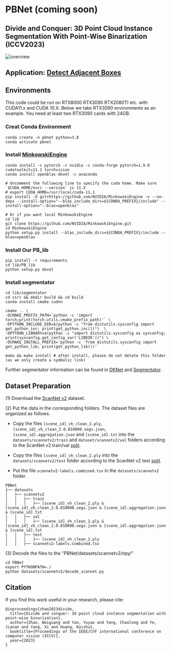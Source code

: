 # PBNet (coming soon)
## Divide and  Conquer: 3D Point Cloud Instance Segmentation With Point-Wise Binarization (ICCV2023)
![overview](https://github.com/weiguangzhao/PBNet/blob/master/doc/overall.png)

## Application: [Detect Adjacent Boxes](https://www.youtube.com/watch?v=yp7FUmaoW_Q)

## Environments
This code could be run on RTX8000 RTX3090 RTX2080TI etc. with CUDA11.x and CUDA 10.X. Below we take RTX3090 environments 
as an example. You need at least two RTX3090 cards with 24GB.
### Creat Conda Environment
    conda create -n pbnet python=3.8
    conda activate pbnet

### Install [MinkowskiEngine](https://github.com/NVIDIA/MinkowskiEngine)
    conda install -c pytorch -c nvidia -c conda-forge pytorch=1.9.0 cudatoolkit=11.1 torchvision
    conda install openblas-devel -c anaconda
    
    # Uncomment the following line to specify the cuda home. Make sure `$CUDA_HOME/nvcc --version` is 11.X
    # export CUDA_HOME=/usr/local/cuda-11.1
    pip install -U git+https://github.com/NVIDIA/MinkowskiEngine -v --no-deps --install-option="--blas_include_dirs=${CONDA_PREFIX}/include" --install-option="--blas=openblas"
    
    # Or if you want local MinkowskiEngine
    cd lib
    git clone https://github.com/NVIDIA/MinkowskiEngine.git
    cd MinkowskiEngine
    python setup.py install --blas_include_dirs=${CONDA_PREFIX}/include --blas=openblas

### Install Our PB_lib
    pip install -r requirements
    cd lib/PB_lib
    python setup.py devel

### Install segmentator 
```
cd lib/segmentator
cd csrc && mkdir build && cd build
conda install cmake cudnn

cmake .. \
-DCMAKE_PREFIX_PATH=`python -c 'import torch;print(torch.utils.cmake_prefix_path)'` \
-DPYTHON_INCLUDE_DIR=$(python -c "from distutils.sysconfig import get_python_inc; print(get_python_inc())")  \
-DPYTHON_LIBRARY=$(python -c "import distutils.sysconfig as sysconfig; print(sysconfig.get_config_var('LIBDIR'))") \
-DCMAKE_INSTALL_PREFIX=`python -c 'from distutils.sysconfig import get_python_lib; print(get_python_lib())'`

make && make install # after install, please do not delete this folder (as we only create a symbolic link)
```

Further segmentator information can be found in [DKNet](https://github.com/W1zheng/DKNet) and [Segmentator](https://github.com/Karbo123/segmentator).
    
## Dataset Preparation
(1) Download the [ScanNet v2](http://www.scan-net.org/) dataset.

(2) Put the data in the corresponding folders. The dataset files are organized as follows.
* Copy the files `[scene_id]_vh_clean_2.ply`,  `[scene_id]_vh_clean_2.0.010000.segs.json`,  `[scene_id].aggregation.json`  and `[scene_id].txt`  into the `datasets/scannetv2/train` and `dataset/scannetv2/val` folders according to the ScanNet v2 train/val [split](https://github.com/ScanNet/ScanNet/tree/master/Tasks/Benchmark).

* Copy the files `[scene_id]_vh_clean_2.ply` into the `datasets/scannetv2/test` folder according to the ScanNet v2 test [split](https://github.com/ScanNet/ScanNet/tree/master/Tasks/Benchmark).

* Put the file `scannetv2-labels.combined.tsv` in the `datasets/scannetv2` folder.


```
PBNet
├── datasets
│   ├── scannetv2
│   │   ├── train
│   │   │   ├── [scene_id]_vh_clean_2.ply & [scene_id]_vh_clean_2.0.010000.segs.json & [scene_id].aggregation.json & [scene_id].txt
│   │   ├── val
│   │   │   ├── [scene_id]_vh_clean_2.ply & [scene_id]_vh_clean_2.0.010000.segs.json & [scene_id].aggregation.json & [scene_id].txt
│   │   ├── test
│   │   │   ├── [scene_id]_vh_clean_2.ply 
│   │   ├── scannetv2-labels.combined.tsv
```
(3) Decode the files to the "PBNet/datasets/scannetv2/npy/"
    
    cd PBNet
    export PYTHONPATH=./
    python datasets/scannetv2/decode_scannet.py

 
## Citation
If you find this work useful in your research, please cite:
```
@inproceedings{zhao2023divide,
  title={Divide and conquer: 3d point cloud instance segmentation with point-wise binarization},
  author={Zhao, Weiguang and Yan, Yuyao and Yang, Chaolong and Ye, Jianan and Yang, Xi and Huang, Kaizhu},
  booktitle={Proceedings of the IEEE/CVF international conference on computer vision (ICCV)},
  year={2023}
}
```
